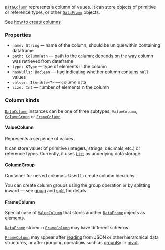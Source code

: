 [//]: # (title: DataColumn)
<!---IMPORT org.jetbrains.kotlinx.dataframe.samples.api.Create-->

[`DataColumn`](DataColumn.md) represents a column of values.
It can store objects of primitive or reference types, 
or other [`DataFrame`](DataFrame.md) objects.

See [how to create columns](createColumn.md)

### Properties
* `name: String` — name of the column; should be unique within containing dataframe
* `path: ColumnPath` — path to the column; depends on the way column was retrieved from dataframe
* `type: KType` — type of elements in the column
* `hasNulls: Boolean` — flag indicating whether column contains `null` values
* `values: Iterable<T>` — column data
* `size: Int` — number of elements in the column

### Column kinds
[`DataColumn`](DataColumn.md) instances can be one of three subtypes: `ValueColumn`, [`ColumnGroup`](DataColumn.md#columngroup) or [`FrameColumn`](DataColumn.md#framecolumn)

#### ValueColumn

Represents a sequence of values. 

It can store values of primitive (integers, strings, decimals, etc.) or reference types.
Currently, it uses [`List`](https://kotlinlang.org/api/latest/jvm/stdlib/kotlin.collections/-list/) as underlying data storage.

#### ColumnGroup

Container for nested columns. Used to create column hierarchy.

You can create column groups using the group operation or by splitting inward — see [group](group.md) and [split](split.md) for details.

#### FrameColumn

Special case of [`ValueColumn`](#valuecolumn) that stores another [`DataFrame`](DataFrame.md) objects as elements. 

[`DataFrame`](DataFrame.md) stored in [`FrameColumn`](DataColumn.md#framecolumn) may have different schemas. 

[`FrameColumn`](DataColumn.md#framecolumn) may appear after [reading](read.md) from JSON or other hierarchical data structures, or after grouping operations such as [groupBy](groupBy.md) or [pivot](pivot.md).

